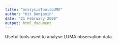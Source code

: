 ```yaml
---
title: "analysisToolsLUMA"
author: "Kit Benjamin"
date: "21 February 2020"
output: html_document
---
```


Useful tools used to analyse LUMA observation data.


